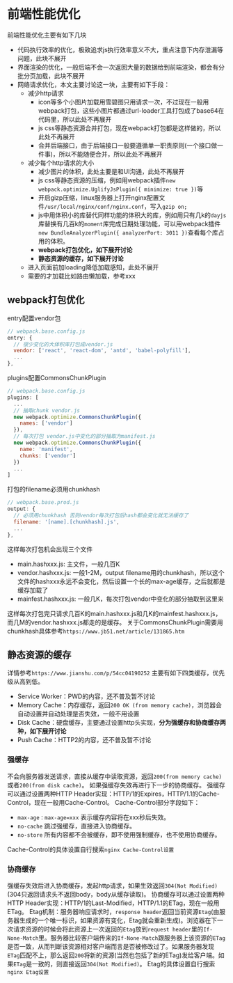 # 前端性能优化
前端性能优化主要有如下几块
* 代码执行效率的优化，极致追求js执行效率意义不大，重点注意下内存泄漏等问题，此块不展开
* 界面渲染的优化，一般后端不会一次返回大量的数据给到前端渲染，都会有分批分页加载，此块不展开
* 网络请求优化，本文主要讨论这一块，主要有如下手段：
  * 减少http请求
    * icon等多个小图片加载用雪碧图只用请求一次，不过现在一般用webpack打包，这些小图片都通过url-loader工具打包成了base64在代码里，所以此处不再展开
    * js css等静态资源合并打包，现在webpack打包都是这样做的，所以此处不再展开
    * 合并后端接口，由于后端接口一般要遵循单一职责原则(一个接口做一件事)，所以不能随便合并，所以此处不再展开
  * 减少每个http请求的大小
    * 减少图片的体积，此处主要是和UI沟通，此处不再展开
    * js css等静态资源的压缩，例如用webpack插件`new webpack.optimize.UglifyJsPlugin({ minimize: true })`等
    * 开启gizp压缩，linux服务器上打开nginx配置文件`/usr/local/nginx/conf/nginx.conf`，写入`gzip on;`
    * js中用体积小的库替代同样功能的体积大的库，例如用只有几k的`dayjs`库替换有几百k的`moment`库完成日期处理功能，可以用webpack插件`new BundleAnalyzerPlugin({ analyzerPort: 3011 })`查看每个库占用的体积。
    * **webpack打包优化，如下展开讨论**
    * **静态资源的缓存，如下展开讨论**
  * 进入页面前加loading降低加载感知，此处不展开
  * 需要的才加载比如路由懒加载，参考xxx

## webpack打包优化
entry配置vendor包
``` javascript
// webpack.base.config.js
entry: {
  // 很少变化的大体积库打包成vendor.js
  vendor: ['react', 'react-dom', 'antd', 'babel-polyfill'],
  ...
},
```
plugins配置CommonsChunkPlugin
``` javascript
// webpack.base.config.js
plugins: [
  ...
  // 抽取chunk vendor.js
  new webpack.optimize.CommonsChunkPlugin({
    names: ['vendor']
  }),
  // 每次打包 vendor.js中变化的部分抽取为manifest.js
  new webpack.optimize.CommonsChunkPlugin({
    name: 'manifest',
    chunks: ['vendor']
  })
  ...
]
```
打包的filename必须用chunkhash
``` javascript
// webpack.base.prod.js
output: {
  // 必须用chunkhash 否则vendor每次打包后hash都会变化就无法缓存了
  filename: '[name].[chunkhash].js',
  ...
},
```
这样每次打包机会出现三个文件
  * main.hashxxx.js: 主文件，一般几百K
  * vendor.hashxxx.js: 一般1-2M，output filename用的chunkhash，所以这个文件的hashxxx永远不会变化，然后设置一个长的max-age缓存，之后就都是缓存加载了
  * mainfest.hashxxx.js: 一般几K，每次打包vendor中变化的部分抽取到这里来

这样每次打包完只请求几百K的main.hashxxx.js和几K的mainfest.hashxxx.js，而几M的vendor.hashxxx.js都走的是缓存。
关于CommonsChunkPlugin需要用chunkhash具体参考`https://www.jb51.net/article/131865.htm`

## 静态资源的缓存
详情参考`https://www.jianshu.com/p/54cc04190252`
主要有如下四类缓存，优先级从高到低。
* Service Worker：PWD的内容，还不普及暂不讨论
* Memory Cache：内存缓存，返回`200 OK (from memory cache)`，浏览器会自动设置并自动处理是否失效，一般不用设置
* Disk Cache：硬盘缓存，主要通过设置http头实现，**分为强缓存和协商缓存两种，如下展开讨论**
* Push Cache：HTTP2的内容，还不普及暂不讨论

### 强缓存
不会向服务器发送请求，直接从缓存中读取资源，返回`200(from memory cache)`或者`200(from disk cache)`。
如果强缓存失效再进行下一步的协商缓存。
强缓存可以通过设置两种HTTP Header实现：HTTP/1的Expires，HTTP/1.1的Cache-Control，现在一般用Cache-Control。
Cache-Control部分字段如下：
* `max-age：max-age=xxx` 表示缓存内容将在xxx秒后失效。
* `no-cache` 跳过强缓存，直接进入协商缓存。
* `no-store` 所有内容都不会被缓存，即不使用强制缓存，也不使用协商缓存。

Cache-Control的具体设置自行搜索`nginx Cache-Control设置`

### 协商缓存
强缓存失效后进入协商缓存，发起http请求，如果生效返回`304(Not Modified)`(304只返回请求头不返回body，body从缓存读取)。
协商缓存可以通过设置两种HTTP Header实现：HTTP/1的Last-Modified，HTTP/1.1的ETag，现在一般用ETag。
Etag机制：服务器响应请求时，`response header`返回当前资源`Etag`(由服务器生成的一个唯一标识，如果资源有变化，Etag就会重新生成)。浏览器在下一次请求资源的时候会将此资源上一次返回的`Etag`放到`request header`里的`If-None-Match`里。服务器比较客户端传来的`If-None-Match`跟服务器上该资源的`ETag`是否一致，从而判断该资源相对客户端而言是否被修改过了。如果服务器发现`ETag`匹配不上，那么返回`200`将新的资源(当然也包括了新的ETag)发给客户端。如果`ETag`是一致的，则直接返回`304(Not Modified)`。
Etag的具体设置自行搜索`nginx Etag设置`



